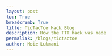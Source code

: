 ```yaml
---
layout: post
toc: True
breadcrumb: True
title: TicTacToe Hack Blog
description: How the TTT hack was made
permalink: /blogs/tictactoe
author: Moiz Lukmani
---
```


<html lang="en">
<head>
    <meta charset="UTF-8">
    <meta name="viewport" content="width=device-width, initial-scale=1.0">
    <title>Building an Enhanced Tic Tac Toe Game</title>
    <style>
        * {
            margin: 0;
            padding: 0;
            box-sizing: border-box;
        }

        body {
            background-color: black;
            color: white;
            font-family: 'Courier New', monospace;
            line-height: 1.6;
            overflow-x: hidden;
        }

        .container {
            max-width: 900px;
            margin: 0 auto;
            padding: 40px 20px;
        }

        /* Animated header */
        .header {
            text-align: center;
            margin-bottom: 60px;
            position: relative;
        }

        .title {
            font-size: 3rem;
            font-weight: bold;
            margin-bottom: 10px;
            background: linear-gradient(45deg, white, #ccc, white);
            background-size: 200% 200%;
            -webkit-background-clip: text;
            -webkit-text-fill-color: transparent;
            background-clip: text;
            animation: gradientShift 3s ease-in-out infinite;
        }

        @keyframes gradientShift {
            0%, 100% { background-position: 0% 50%; }
            50% { background-position: 100% 50%; }
        }

        .subtitle {
            font-size: 1.2rem;
            color: #ccc;
            margin-bottom: 20px;
        }

        .author-info {
            font-size: 1rem;
            color: #999;
            border: 1px solid #333;
            padding: 10px;
            border-radius: 5px;
            display: inline-block;
        }

        /* Content sections */
        .section {
            margin-bottom: 50px;
            opacity: 0;
            transform: translateY(30px);
            animation: fadeInUp 0.8s ease forwards;
        }

        .section:nth-child(2) { animation-delay: 0.2s; }
        .section:nth-child(3) { animation-delay: 0.4s; }
        .section:nth-child(4) { animation-delay: 0.6s; }
        .section:nth-child(5) { animation-delay: 0.8s; }
        .section:nth-child(6) { animation-delay: 1.0s; }

        @keyframes fadeInUp {
            to {
                opacity: 1;
                transform: translateY(0);
            }
        }

        .section h2 {
            font-size: 2rem;
            margin-bottom: 20px;
            position: relative;
            padding-bottom: 10px;
        }

        .section h2::after {
            content: '';
            position: absolute;
            bottom: 0;
            left: 0;
            width: 50px;
            height: 2px;
            background: white;
            animation: expandLine 1s ease forwards;
            animation-delay: 1.5s;
        }

        @keyframes expandLine {
            from { width: 0; }
            to { width: 50px; }
        }

        .section h3 {
            font-size: 1.4rem;
            margin: 25px 0 15px 0;
            color: #ddd;
        }

        .section p {
            margin-bottom: 15px;
            font-size: 1.1rem;
        }

        /* Code blocks */
        .code-block {
            background: #111;
            border: 1px solid #333;
            border-radius: 8px;
            padding: 20px;
            margin: 20px 0;
            font-family: 'Courier New', monospace;
            overflow-x: auto;
            position: relative;
        }

        .code-block::before {
            content: 'CODE';
            position: absolute;
            top: 5px;
            right: 10px;
            font-size: 0.7rem;
            color: #666;
            background: #222;
            padding: 2px 8px;
            border-radius: 3px;
        }

        .code-block pre {
            color: #0f0;
            font-size: 0.9rem;
            white-space: pre-wrap;
        }

        /* Feature list */
        .feature-list {
            list-style: none;
            padding: 0;
        }

        .feature-list li {
            margin: 15px 0;
            padding: 15px;
            border: 1px solid #333;
            border-radius: 5px;
            position: relative;
            padding-left: 50px;
            transition: all 0.3s ease;
        }

        .feature-list li:hover {
            border-color: #555;
            background: #111;
            transform: translateX(10px);
        }

        .feature-list li::before {
            content: '✓';
            position: absolute;
            left: 15px;
            color: #0f0;
            font-weight: bold;
            font-size: 1.2rem;
        }

        /* Stats boxes */
        .stats-container {
            display: grid;
            grid-template-columns: repeat(auto-fit, minmax(200px, 1fr));
            gap: 20px;
            margin: 30px 0;
        }

        .stat-box {
            border: 1px solid #333;
            border-radius: 8px;
            padding: 20px;
            text-align: center;
            transition: all 0.3s ease;
        }

        .stat-box:hover {
            border-color: white;
            box-shadow: 0 0 20px rgba(255, 255, 255, 0.1);
        }

        .stat-number {
            font-size: 2rem;
            font-weight: bold;
            color: #0f0;
            display: block;
        }

        .stat-label {
            font-size: 0.9rem;
            color: #ccc;
            margin-top: 5px;
        }

        /* Timeline */
        .timeline {
            position: relative;
            padding-left: 30px;
        }

        .timeline::before {
            content: '';
            position: absolute;
            left: 15px;
            top: 0;
            bottom: 0;
            width: 2px;
            background: #333;
        }

        .timeline-item {
            position: relative;
            margin-bottom: 30px;
            padding: 20px;
            border: 1px solid #333;
            border-radius: 8px;
            margin-left: 20px;
        }

        .timeline-item::before {
            content: '';
            position: absolute;
            left: -26px;
            top: 25px;
            width: 10px;
            height: 10px;
            border-radius: 50%;
            background: white;
            border: 2px solid black;
        }

        .timeline-item h4 {
            color: #0f0;
            margin-bottom: 10px;
            font-size: 1.2rem;
        }

        /* Interactive demo link */
        .demo-link {
            display: inline-block;
            padding: 15px 30px;
            border: 2px solid white;
            color: white;
            text-decoration: none;
            border-radius: 5px;
            margin: 20px 0;
            transition: all 0.3s ease;
            font-weight: bold;
        }

        .demo-link:hover {
            background: white;
            color: black;
            transform: translateY(-2px);
            box-shadow: 0 5px 15px rgba(255, 255, 255, 0.2);
        }

        /* Responsive design */
        @media (max-width: 768px) {
            .title {
                font-size: 2rem;
            }
            
            .section h2 {
                font-size: 1.5rem;
            }
            
            .container {
                padding: 20px 15px;
            }
        }

        /* Scrolling code effect */
        .terminal {
            background: #000;
            border: 1px solid #333;
            border-radius: 5px;
            padding: 15px;
            margin: 20px 0;
            font-family: 'Courier New', monospace;
            font-size: 0.9rem;
        }

        .terminal-line {
            display: flex;
            margin: 5px 0;
        }

        .prompt {
            color: #0f0;
            margin-right: 10px;
        }

        .command {
            color: white;
        }
    </style>
</head>
<body>
    <div class="container">
        <header class="header">
            <h1 class="title">Building an Enhanced Tic Tac Toe Game</h1>
            <p class="subtitle">From Basic Console Game to Interactive Web Experience</p>
            <div class="author-info">
                <strong>Developer:</strong> Moiz Lukmani | <strong>Date:</strong> September 2025 | <strong>Project:</strong> Foundation Hack
            </div>
        </header>

        <section class="section">
            <h2>🚀 Project Overview</h2>
            <p>
                What started as a simple Python console tic-tac-toe game quickly evolved into a fully-featured web application 
                with smooth animations, AI opponents, and celebration effects. This blog post documents my journey from 
                debugging Jupyter notebook issues to creating an engaging interactive experience.
            </p>
            
            <div class="stats-container">
                <div class="stat-box">
                    <span class="stat-number">500+</span>
                    <div class="stat-label">Lines of Code</div>
                </div>
                <div class="stat-box">
                    <span class="stat-number">3</span>
                    <div class="stat-label">AI Difficulty Levels</div>
                </div>
                <div class="stat-box">
                    <span class="stat-number">50</span>
                    <div class="stat-label">Particle Effects</div>
                </div>
            </div>
        </section>

        <section class="section">
            <h2>🐛 The Initial Challenge</h2>
            <p>
                The project began with a frustrating problem: my Python tic-tac-toe game wasn't working properly in Jupyter notebooks. 
                The output was buggy, input prompts weren't appearing correctly, and the user experience was terrible.
            </p>

            <div class="terminal">
                <div class="terminal-line">
                    <span class="prompt">$</span>
                    <span class="command">jupyter notebook tictactoe-game.ipynb</span>
                </div>
                <div class="terminal-line">
                    <span class="prompt">></span>
                    <span class="command" style="color: #f00;">ERROR: Input not displaying correctly</span>
                </div>
                <div class="terminal-line">
                    <span class="prompt">></span>
                    <span class="command" style="color: #f00;">ISSUE: Game state not updating properly</span>
                </div>
                <div class="terminal-line">
                    <span class="prompt">></span>
                    <span class="command" style="color: #f00;">PROBLEM: User experience is broken</span>
                </div>
            </div>

            <p>
                The root cause? Jupyter notebooks don't handle interactive console input loops well, especially with <code>input()</code> 
                functions in while loops. This led me to pivot toward a web-based solution.
            </p>
        </section>

        <section class="section">
            <h2>🔄 The Pivot Decision</h2>
            <p>
                Instead of fighting with Jupyter's limitations, I decided to create a dedicated web page for the game. 
                This opened up possibilities for much richer interactions and visual effects that simply weren't possible 
                in a console environment.
            </p>

            <h3>Why Web Over Console?</h3>
            <ul class="feature-list">
                <li><strong>Better User Experience:</strong> Clickable interface instead of typing numbers</li>
                <li><strong>Visual Feedback:</strong> Animations, hover effects, and visual cues</li>
                <li><strong>Cross-Platform:</strong> Works on any device with a web browser</li>
                <li><strong>Expandability:</strong> Easy to add features like sounds, themes, or multiplayer</li>
            </ul>
        </section>

        <section class="section">
            <h2>⚡ Development Timeline</h2>
            <div class="timeline">
                <div class="timeline-item">
                    <h4>Phase 1: Basic Web Layout</h4>
                    <p>Created a simple black background with 9 white clickable squares. Implemented basic game logic for move validation and win detection.</p>
                    <div class="code-block">
                        <pre>// Basic move function
function makeMove(index) {
    if (gameBoard[index] !== '' || !gameActive) return;
    gameBoard[index] = currentPlayer;
    // Update display and check win conditions
}</pre>
                    </div>
                </div>

                <div class="timeline-item">
                    <h4>Phase 2: Enhanced Features</h4>
                    <p>Added smooth animations, player name input, score tracking, and particle effects for wins. The game started feeling more polished and engaging.</p>
                    <div class="code-block">
                        <pre>// Symbol animation
.square .symbol {
    animation: symbolAppear 0.5s ease-out;
    transform-origin: center;
}</pre>
                    </div>
                </div>

                <div class="timeline-item">
                    <h4>Phase 3: AI Implementation</h4>
                    <p>Built three difficulty levels for AI opponents: Easy (random), Medium (mix of smart/random), and Hard (optimal play with minimax-style logic).</p>
                    <div class="code-block">
                        <pre>// AI difficulty selection
switch(aiDifficulty) {
    case 'hard': move = getBestMove(); break;
    case 'medium': move = Math.random() > 0.3 ? getBestMove() : getRandomMove(); break;
    case 'easy': move = getRandomMove(); break;
}</pre>
                    </div>
                </div>

                <div class="timeline-item">
                    <h4>Phase 4: Polish & Effects</h4>
                    <p>Added celebration particles, improved responsive design, and refined the user interface with better visual hierarchy and feedback.</p>
                </div>
            </div>
        </section>

        <section class="section">
            <h2>🎨 Key Features Implemented</h2>
            <ul class="feature-list">
                <li><strong>Smooth Animations:</strong> X and O symbols appear with rotating scale effects</li>
                <li><strong>Particle Celebrations:</strong> 50 gold and silver particles fall when someone wins</li>
                <li><strong>Player Customization:</strong> Custom names for both human and AI opponents</li>
                <li><strong>Score Persistence:</strong> Track wins across multiple games in a session</li>
                <li><strong>Smart AI Opponent:</strong> Three difficulty levels with strategic gameplay</li>
                <li><strong>Responsive Design:</strong> Works perfectly on desktop, tablet, and mobile</li>
                <li><strong>Game State Management:</strong> Proper turn switching and game flow control</li>
                <li><strong>Visual Feedback:</strong> Hover effects, disabled states, and clear status messages</li>
            </ul>
        </section>

        <section class="section">
            <h2>🧠 Technical Challenges & Solutions</h2>
            
            <h3>Challenge 1: AI Strategy</h3>
            <p>Creating an AI that's challenging but not impossible required implementing a priority system:</p>
            <div class="code-block">
                <pre>function getBestMove() {
    // 1. Try to win immediately
    // 2. Block player from winning
    // 3. Take center if available
    // 4. Take corners
    // 5. Take any remaining space
}</pre>
            </div>

            <h3>Challenge 2: Smooth Animations</h3>
            <p>CSS animations needed to feel natural without being jarring:</p>
            <div class="code-block">
                <pre>@keyframes symbolAppear {
    0% { opacity: 0; transform: scale(0) rotate(180deg); }
    50% { transform: scale(1.2) rotate(90deg); }
    100% { opacity: 1; transform: scale(1) rotate(0deg); }
}</pre>
            </div>

            <h3>Challenge 3: Particle Effects</h3>
            <p>Creating realistic falling particles that don't impact performance:</p>
            <div class="code-block">
                <pre>// Staggered particle creation with cleanup
for (let i = 0; i < 50; i++) {
    setTimeout(() => {
        createParticle();
        setTimeout(() => particle.remove(), 4000);
    }, i * 50);
}</pre>
            </div>
        </section>

        <section class="section">
            <h2>🎯 Lessons Learned</h2>
            <ul class="feature-list">
                <li><strong>Pivot When Necessary:</strong> Don't be afraid to change direction when technology limitations arise</li>
                <li><strong>User Experience First:</strong> Visual feedback and intuitive interfaces matter more than complex code</li>
                <li><strong>Progressive Enhancement:</strong> Start with basic functionality, then add polish and features</li>
                <li><strong>Test Across Devices:</strong> What works on desktop might not work on mobile</li>
                <li><strong>Performance Matters:</strong> Smooth animations are better than flashy but laggy effects</li>
            </ul>
        </section>

        <section class="section">
            <h2>🚀 Try It Yourself</h2>
            <p>
                The complete game is available as a standalone HTML file that you can run in any modern web browser. 
                It includes all the features mentioned above and provides a smooth, engaging tic-tac-toe experience.
            </p>
            
            <a href="https://whitelunarium.github.io/Aneesh_2026/tictactoe" class="demo-link" target="_blank">
                🎮 Play the Enhanced Tic Tac Toe Game
            </a>

            <p style="margin-top: 30px;">
                <strong>Source Code:</strong> Available in the project repository with full documentation and comments 
                explaining each feature and implementation detail.
            </p>
        </section>

        <footer style="text-align: center; margin-top: 60px; padding: 30px; border-top: 1px solid #333;">
            <p style="color: #666;">
                Built with HTML, CSS, and JavaScript | No frameworks required | 
                <span style="color: #0f0;">100% vanilla code</span>
            </p>
        </footer>
    </div>

    <script>
        // Add some interactive effects
        document.addEventListener('DOMContentLoaded', function() {
            // Smooth scrolling for any internal links
            document.querySelectorAll('a[href^="#"]').forEach(anchor => {
                anchor.addEventListener('click', function (e) {
                    e.preventDefault();
                    const target = document.querySelector(this.getAttribute('href'));
                    if (target) {
                        target.scrollIntoView({
                            behavior: 'smooth',
                            block: 'start'
                        });
                    }
                });
            });

            // Add typing effect to code blocks on scroll
            const observerOptions = {
                threshold: 0.1,
                rootMargin: '0px 0px -50px 0px'
            };

            const observer = new IntersectionObserver(function(entries) {
                entries.forEach(entry => {
                    if (entry.isIntersecting) {
                        entry.target.style.opacity = '1';
                        entry.target.style.transform = 'translateY(0)';
                    }
                });
            }, observerOptions);

            // Observe all code blocks for entrance animations
            document.querySelectorAll('.code-block').forEach(block => {
                block.style.opacity = '0';
                block.style.transform = 'translateY(20px)';
                block.style.transition = 'all 0.6s ease';
                observer.observe(block);
            });
        });
    </script>
</body>
</html>